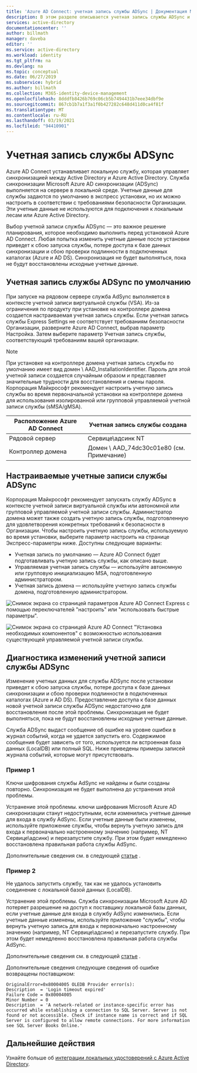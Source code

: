 ```yaml
---
title: 'Azure AD Connect: учетная запись службы ADSync | Документация Майкрософт'
description: В этом разделе описывается учетная запись службы ADSync и приводятся рекомендации относительно учетной записи.
services: active-directory
documentationcenter: ''
author: billmath
manager: daveba
editor: ''
ms.service: active-directory
ms.workload: identity
ms.tgt_pltfrm: na
ms.devlang: na
ms.topic: conceptual
ms.date: 06/27/2019
ms.subservice: hybrid
ms.author: billmath
ms.collection: M365-identity-device-management
ms.openlocfilehash: 8dddfb8426b769c06cb5b7494431b7eee34dbf9e
ms.sourcegitcommit: 867cb1b7a1f3a1f0b427282c648d411d0ca4f81f
ms.translationtype: MT
ms.contentlocale: ru-RU
ms.lasthandoff: 03/19/2021
ms.locfileid: "94410901"
---
```

# <a name="adsync-service-account"></a>Учетная запись службы ADSync
Azure AD Connect устанавливает локальную службу, которая управляет синхронизацией между Active Directory и Azure Active Directory.  Служба синхронизации Microsoft Azure AD синхронизации (ADSync) выполняется на сервере в локальной среде.  Учетные данные для службы задаются по умолчанию в экспресс установки, но их можно настроить в соответствии с требованиями безопасности Организации.  Эти учетные данные не используются для подключения к локальным лесам или Azure Active Directory.

Выбор учетной записи службы ADSync — это важное решение планирования, которое необходимо выполнить перед установкой Azure AD Connect.  Любая попытка изменить учетные данные после установки приведет к сбою запуска службы, потере доступа к базе данных синхронизации и сбою проверки подлинности в подключенных каталогах (Azure и AD DS).  Синхронизация не будет выполняться, пока не будут восстановлены исходные учетные данные.

## <a name="the-default-adsync-service-account"></a>Учетная запись службы ADSync по умолчанию

При запуске на рядовом сервере служба AdSync выполняется в контексте учетной записи виртуальной службы (VSA).  Из-за ограничения по продукту при установке на контроллере домена создается настраиваемая учетная запись службы.  Если учетная запись службы Express Settings не соответствует требованиям безопасности Организации, разверните Azure AD Connect, выбрав параметр Настройка.  Затем выберите параметр Учетная запись службы, соответствующий требованиям вашей организации.

>[!NOTE]
>При установке на контроллере домена учетная запись службы по умолчанию имеет вид домен \ AAD_InstallationIdentifier.  Пароль для этой учетной записи создается случайным образом и представляет значительные трудности для восстановления и смены пароля.  Корпорация Майкрософт рекомендует настроить учетную запись службы во время первоначальной установки на контроллере домена для использования изолированной или групповой управляемой учетной записи службы (sMSA/gMSA).

|Расположение Azure AD Connect|Учетная запись службы создана|
|-----|-----|
|Рядовой сервер|Сервице\адсинк NT|
|Контроллер домена|Домен \ AAD_74dc30c01e80 (см. Примечание)|

## <a name="custom-adsync-service-accounts"></a>Настраиваемые учетные записи службы ADSync
Корпорация Майкрософт рекомендует запускать службу ADSync в контексте учетной записи виртуальной службы или автономной или групповой управляемой учетной записи службы.  Администратор домена может также создать учетную запись службы, подготовленную для удовлетворения конкретных требований к безопасности в Организации.   Чтобы настроить учетную запись службы, используемую во время установки, выберите параметр настроить на странице Экспресс-параметры ниже.   Доступны следующие варианты:

- Учетная запись по умолчанию — Azure AD Connect будет подготавливать учетную запись службы, как описано выше.
- Управляемая учетная запись службы — используйте автономную или групповую инициализацию MSA, подготовленную администратором.
- Учетная запись домена — используйте учетную запись службы домена, подготовленную администратором.

![Снимок экрана со страницей параметров Azure AD Connect Express с помощью переключателей "настроить" или "использовать быстрые параметры".](media/concept-adsync-service-account/adsync1.png)

![Снимок экрана со страницей Azure AD Connect "Установка необходимых компонентов" с возможностью использования существующей управляемой учетной записи службы.](media/concept-adsync-service-account/adsync2.png)

## <a name="diagnosing-adsync-service-account-changes"></a>Диагностика изменений учетной записи службы ADSync
Изменение учетных данных для службы ADSync после установки приведет к сбою запуска службы, потере доступа к базе данных синхронизации и сбою проверки подлинности в подключенных каталогах (Azure и AD DS).  Предоставление доступа к базе данных новой учетной записи службы ADSync недостаточно для восстановления после этой проблемы. Синхронизация не будет выполняться, пока не будут восстановлены исходные учетные данные.

Служба ADSync выдаст сообщение об ошибке на уровне ошибки в журнал событий, когда не удается запустить его.  Содержимое сообщения будет зависеть от того, используется ли встроенная база данных (LocalDB) или полный SQL.  Ниже приведены примеры записей журнала событий, которые могут присутствовать.

### <a name="example-1"></a>Пример 1

Ключи шифрования службы AdSync не найдены и были созданы повторно.  Синхронизация не будет выполнена до устранения этой проблемы.

Устранение этой проблемы. ключи шифрования Microsoft Azure AD синхронизации станут недоступными, если изменились учетные данные для входа в службу AdSync.  Если учетные данные были изменены, используйте приложение службы, чтобы вернуть учетную запись для входа к первоначально настроенному значению (например, NT Сервице\адсинк) и перезапустите службу.  При этом будет немедленно восстановлена правильная работа службы AdSync.

Дополнительные сведения см. в следующей [статье](./whatis-hybrid-identity.md) .

### <a name="example-2"></a>Пример 2

Не удалось запустить службу, так как не удалось установить соединение с локальной базой данных (LocalDB).

Устранение этой проблемы. Служба синхронизации Microsoft Azure AD потеряет разрешение на доступ к поставщику локальной базы данных, если учетные данные для входа в службу AdSync изменились.  Если учетные данные изменены, используйте приложение "службы", чтобы вернуть учетную запись для входа к первоначально настроенному значению (например, NT Сервице\адсинк) и перезапустите службу.  При этом будет немедленно восстановлена правильная работа службы AdSync.

Дополнительные сведения см. в следующей [статье](./whatis-hybrid-identity.md) .

Дополнительные сведения следующие сведения об ошибке возвращены поставщиком:
 

``` 
OriginalError=0x80004005 OLEDB Provider error(s): 
Description  = 'Login timeout expired'
Failure Code = 0x80004005
Minor Number = 0 
Description  = 'A network-related or instance-specific error has occurred while establishing a connection to SQL Server. Server is not found or not accessible. Check if instance name is correct and if SQL Server is configured to allow remote connections. For more information see SQL Server Books Online.'
```
## <a name="next-steps"></a>Дальнейшие действия
Узнайте больше об [интеграции локальных удостоверений с Azure Active Directory](whatis-hybrid-identity.md).